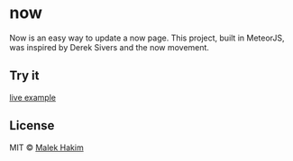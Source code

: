 # now
Now is an easy way to update a now page. This project, built in MeteorJS, was inspired by Derek Sivers and the now movement.


## Try it

[live example](http://35.166.92.59/)


## License

MIT © [Malek Hakim](http://malekhakim.me )
